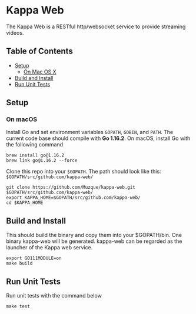 # Kappa Web
The Kappa Web is a RESTful http/websocket service to provide streaming videos.

## Table of Contents
- [Setup](#setup)
    - [On Mac OS X](#on-mac-os-x)
- [Build and Install](#build-and-install)
- [Run Unit Tests](#run-unit-tests)


## Setup

### On macOS
Install Go and set environment variables `GOPATH`, `GOBIN`, and `PATH`. The current code base should compile with **Go 1.16.2**. On macOS, install Go with the following command
```
brew install go@1.16.2
brew link go@1.16.2 --force
```

Clone this repo into your `$GOPATH`. The path should look like this: `$GOPATH/src/github.com/kappa-web/`

```
git clone https://github.com/Muzque/kappa-web.git $GOPATH/src/github.com/kappa-web/
export KAPPA_HOME=$GOPATH/src/github.com/kappa-web/
cd $KAPPA_HOME
```

## Build and Install
This should build the binary and copy them into your $GOPATH/bin. One binary kappa-web will be generated. kappa-web can be regarded as the launcher of the Kappa web service.

```
export GO111MODULE=on
make build
```

## Run Unit Tests
Run unit tests with the command below

```
make test
```
